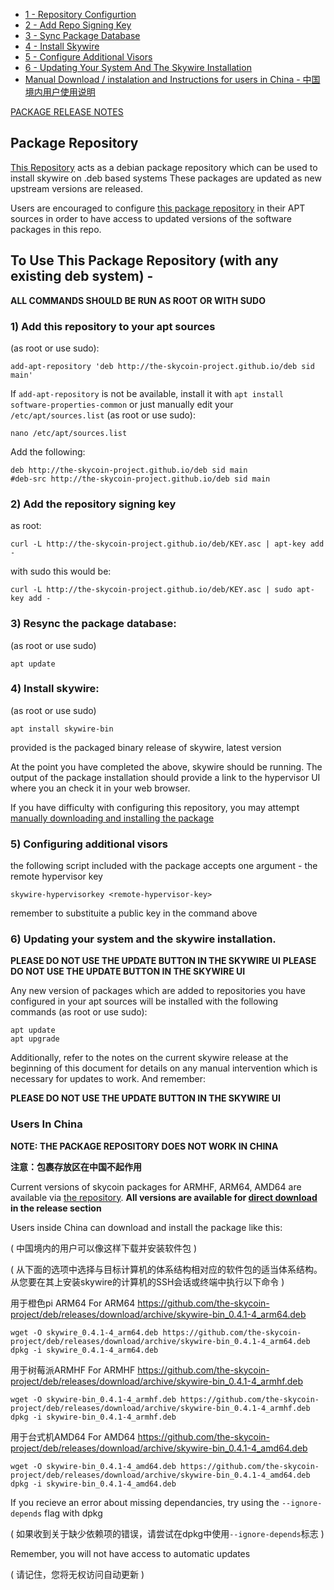 <!-- MarkdownTOC levels="1,2,3,4,5" autolink="true" bracket="round" -->
- [1 - Repository Configurtion](#1-add-this-repository-to-your-apt-sources)
- [2 - Add Repo Signing Key](#2-add-the-repository-signing-key)
- [3 - Sync Package Database](#3-resync-the-package-database)
- [4 - Install Skywire](#4-install-skywire)
- [5 - Configure Additional Visors](#5-configuring-additional-visors)
- [6 - Updating Your System And The Skywire Installation](#6-updating-your-system-and-the-skywire-installation)
- [Manual Download / instalation and Instructions for users in China - 中国境内用户使用说明 ](#users-in-china)

 [PACKAGE RELEASE NOTES](/NOTE.md)

## Package Repository

[This Repository](https://the-skycoin-project.github.io/deb) acts as a debian package repository which can be used to install skywire on .deb based systems
These packages are updated as new upstream versions are released.

Users are encouraged to configure [this package repository](https://the-skycoin-project.github.io/deb) in their APT sources in order to have access to updated versions of the software packages in this repo.

## To Use This Package Repository (with any existing deb system) -

**ALL COMMANDS SHOULD BE RUN AS ROOT OR WITH SUDO**

### 1) Add this repository to your apt sources
(as root or use sudo):
```
add-apt-repository 'deb http://the-skycoin-project.github.io/deb sid main'
```

If `add-apt-repository` is not be available, install it with `apt install software-properties-common`
or just manually edit your `/etc/apt/sources.list` (as root or use sudo):
```
nano /etc/apt/sources.list
```

Add the following:
```
deb http://the-skycoin-project.github.io/deb sid main
#deb-src http://the-skycoin-project.github.io/deb sid main
```

### 2) Add the repository signing key
as root:
```
curl -L http://the-skycoin-project.github.io/deb/KEY.asc | apt-key add -
```
with sudo this would be:
```
curl -L http://the-skycoin-project.github.io/deb/KEY.asc | sudo apt-key add -
```

### 3) Resync the package database:
(as root or use sudo)
```
apt update
```

### 4) Install skywire:
(as root or use sudo)
```
apt install skywire-bin
```

provided is the packaged binary release of skywire, latest version

At the point you have completed the above, skywire should be running. The output of the package installation should provide a link to the hypervisor UI where you an check it in your web browser.

If you have difficulty with configuring this repository, you may attempt [manually downloading and installing the package](#users-in-china)

### 5) Configuring additional visors

the following script included with the package accepts one argument - the remote hypervisor key
```
skywire-hypervisorkey <remote-hypervisor-key>
```

remember to substituite a public key in the command above

### 6) Updating your system and the skywire installation.
**PLEASE DO NOT USE THE UPDATE BUTTON IN THE SKYWIRE UI**
**PLEASE DO NOT USE THE UPDATE BUTTON IN THE SKYWIRE UI**

Any new version of packages which are added to repositories you have configured in your apt sources will be installed with the following commands (as root or use sudo):
```
apt update
apt upgrade
```

Additionally, refer to the notes on the current skywire release at the beginning of this document for details on any manual intervention which is necessary for updates to work. And remember:

**PLEASE DO NOT USE THE UPDATE BUTTON IN THE SKYWIRE UI**


### Users In China

**NOTE: THE PACKAGE REPOSITORY DOES NOT WORK IN CHINA**

**注意：包裹存放区在中国不起作用**

Current versions of skycoin packages for ARMHF, ARM64, AMD64 are available via [the repository](https://github.com/the-skycoin-project/deb).
**All versions are available for [direct download](https://github.com/the-skycoin-project/deb/releases/tag/archive) in the release section**

Users inside China can download and install the package like this:

( 中国境内的用户可以像这样下载并安装软件包 )

( 从下面的选项中选择与目标计算机的体系结构相对应的软件包的适当体系结构。 从您要在其上安装skywire的计算机的SSH会话或终端中执行以下命令 )

用于橙色pi ARM64
For ARM64 https://github.com/the-skycoin-project/deb/releases/download/archive/skywire-bin_0.4.1-4_arm64.deb
```
wget -O skywire_0.4.1-4_arm64.deb https://github.com/the-skycoin-project/deb/releases/download/archive/skywire-bin_0.4.1-4_arm64.deb
dpkg -i skywire_0.4.1-4_arm64.deb
```

用于树莓派ARMHF
For ARMHF
https://github.com/the-skycoin-project/deb/releases/download/archive/skywire-bin_0.4.1-4_armhf.deb
```
wget -O skywire-bin_0.4.1-4_armhf.deb https://github.com/the-skycoin-project/deb/releases/download/archive/skywire-bin_0.4.1-4_armhf.deb
dpkg -i skywire-bin_0.4.1-4_armhf.deb
```

用于台式机AMD64
For AMD64
https://github.com/the-skycoin-project/deb/releases/download/archive/skywire-bin_0.4.1-4_amd64.deb
```
wget -O skywire-bin_0.4.1-4_amd64.deb https://github.com/the-skycoin-project/deb/releases/download/archive/skywire-bin_0.4.1-4_amd64.deb
dpkg -i skywire-bin_0.4.1-4_amd64.deb
```

If you recieve an error about missing dependancies, try using the `--ignore-depends` flag with dpkg

( 如果收到关于缺少依赖项的错误，请尝试在dpkg中使用`--ignore-depends`标志 )

Remember, you will not have access to automatic updates

( 请记住，您将无权访问自动更新 )
